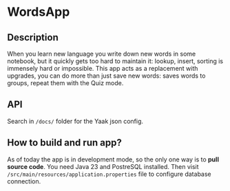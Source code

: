 # WordsApp

## Description
When you learn new language you write down new words in some notebook,
but it quickly gets too hard to maintain it: lookup, insert, sorting is
immensely hard or impossible. This app acts as a replacement with
upgrades, you can do more than just save new words: saves words to groups,
repeat them with the Quiz mode.

## API
Search in `/docs/` folder for the Yaak json config.

## How to build and run app?

As of today the app is in development mode, so the only one way is to
<b>pull source code</b>. You need Java 23 and PostreSQL installed. Then visit 
`/src/main/resources/application.properties` file to configure database connection.